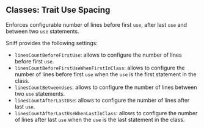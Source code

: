 ## Classes: Trait Use Spacing

Enforces configurable number of lines before first `use`, after last `use` and between two `use` statements.

Sniff provides the following settings:

*   `linesCountBeforeFirstUse`: allows to configure the number of lines before first `use`.
*   `linesCountBeforeFirstUseWhenFirstInClass`: allows to configure the number of lines before first `use` when the `use` is the first statement in the class.
*   `linesCountBetweenUses`: allows to configure the number of lines between two `use` statements.
*   `linesCountAfterLastUse`: allows to configure the number of lines after last `use`.
*   `linesCountAfterLastUseWhenLastInClass`: allows to configure the number of lines after last `use` when the `use` is the last statement in the class.
